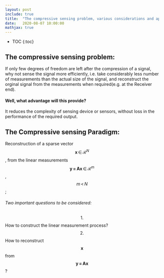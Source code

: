 ```yaml
---
layout: post
include: true
title:  "The compressive sensing problem, various considerations and applications in general"
date:   2020-08-07 10:00:00
mathjax: true
---
```

* TOC
{:toc}

## The compressive sensing problem:
If only few degrees of freedom are left after the compression of a signal, why not sense the signal more efficiently, i.e. take considerably less number of measurements than the actual size of the
signal, and reconstruct the orginal signal from the measurements when required(e.g. at the Receiver end).
#### Well, what advantage will this provide?
It reduces the complexity of sensing device or sensors, without loss in the performance of the required output. 
## The Compressive sensing Paradigm:
Reconstruction of a sparse vector $$\mathbf{x}\, \in \,\mathcal{R}^{N}$$, from the linear measurements  $$\mathbf{y \,=\, Ax} \,\in \,\mathcal{R}^m$$ , $$m\,<\,N$$;
###### Two important questions to be considered:
$$1.$$ How to construct the linear measurement process? <br/>
$$2.$$ How to reconstruct $$\mathbf{x}$$ from $$\mathbf{y \,=\, Ax}$$ ?
 